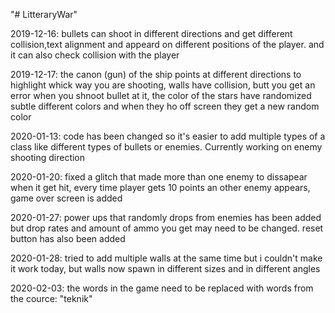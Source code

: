 "# LitteraryWar" 

2019-12-16: bullets can shoot in different directions and get different collision,text alignment and appeard on different positions of the player. and it can also check collision with the player

2019-12-17: the canon (gun) of the ship points at different directions to highlight whick way you are shooting, walls have collision, butt you get an error when you shnoot bullet at it, the color of the stars have randomized subtle different colors and when they ho off screen they get a new random color

2020-01-13: code has been changed so it's easier to add multiple types of a class like different types of bullets or enemies. Currently working on enemy shooting direction

2020-01-20: fixed a glitch that made more than one enemy to dissapear when it get hit, every time player gets 10 points an other enemy appears, game over screen is added

2020-01-27: power ups that randomly drops from enemies has been added but drop rates and amount of ammo you get may need to be changed. reset button has also been added

2020-01-28: tried to add multiple walls at the same time but i couldn't make it work today, but walls now spawn in different sizes and in different angles

2020-02-03: the words in the game need to be replaced with words from the cource: "teknik"